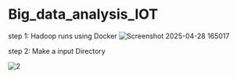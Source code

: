 # Big_data_analysis_IOT

step 1: Hadoop runs using Docker
![Screenshot 2025-04-28 165017](https://github.com/user-attachments/assets/b096a10d-8660-47ae-ba87-c83ed889773c)

step 2: Make a input Directory

![2](https://github.com/user-attachments/assets/509690bd-c21d-46cc-b390-639942524f02)

